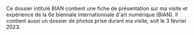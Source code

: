 Ce dossier intitulé BIAN contient une fiche de présentation sur ma visite et expérience de la 6e biennale internationnale d'art numérique (BIAN).
Il contient aussi un dossier de photos prise durant ma visite, soit le 3 février 2023.
